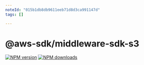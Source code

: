 ```yaml
---
noteId: "015b1db8db9611eeb71d8d3ca991147d"
tags: []

---
```


# @aws-sdk/middleware-sdk-s3

[![NPM version](https://img.shields.io/npm/v/@aws-sdk/middleware-sdk-s3/latest.svg)](https://www.npmjs.com/package/@aws-sdk/middleware-sdk-s3)
[![NPM downloads](https://img.shields.io/npm/dm/@aws-sdk/middleware-sdk-s3.svg)](https://www.npmjs.com/package/@aws-sdk/middleware-sdk-s3)
